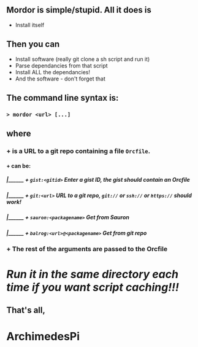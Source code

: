 ## Mordor is simple/stupid. All it does is 
* Install itself
## Then you can
* Install software (really git clone a sh script and run it)
* Parse dependancies from that script
* Install ALL the dependancies!
* And the software - don't forget that
## The command line syntax is:
### `> mordor <url> [...]`
## where <br/>
###	+ <url> is a URL to a git repo containing a file `Orcfile`.<br/>
####		+ <url> can be:<br/>
#####		|______ + `gist:<gitid>` Enter a gist ID, the gist should contain an Orcfile<br/>
#####		|______ + `git:<url>`	URL to a git repo, `git://` or `ssh://` or `https://` should work!<br/>
#####		|______ + `sauron:<packagename>` Get <packagename> from Sauron<br/>
#####		|______ + `balrog:<url>@<packagename>` Get <packagename> from git repo <url><br/>
###	+ The rest of the arguments are passed to the Orcfile<br/>

# *Run it in the same directory each time if you want script caching!!!*

##   That's all,
#	ArchimedesPi
